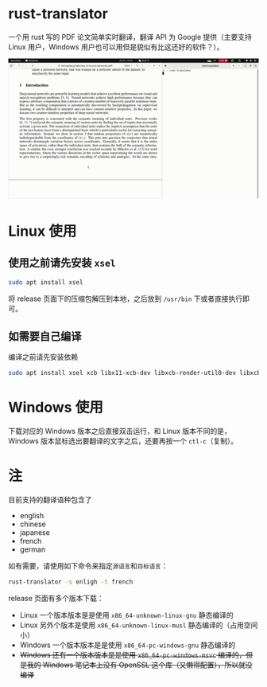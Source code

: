 # rust-translator

一个用 rust 写的 PDF 论文简单实时翻译，翻译 API 为 Google 提供（主要支持 Linux 用户，Windows 用户也可以用但是貌似有比这还好的软件？）。

![example](./vids/example.gif)

# Linux 使用

## 使用之前请先安装 `xsel`

```bash
sudo apt install xsel
```

将 release 页面下的压缩包解压到本地，之后放到 `/usr/bin` 下或者直接执行即可。

## 如需要自己编译

编译之前请先安装依赖

```bash
sudo apt install xsel xcb libx11-xcb-dev libxcb-render-util0-dev libxcb-shape0-dev libxcb-xfixes0-dev
```


# Windows 使用

下载对应的 Windows 版本之后直接双击运行，和 Linux 版本不同的是，Windows 版本鼠标选出要翻译的文字之后，还要再按一个 `ctl-c`（复制）。

# 注

目前支持的翻译语种包含了
* english
* chinese
* japanese
* french
* german

如有需要，请使用如下命令来指定`源语言`和`目标语言`：

```bash
rust-translator -s enligh -t french
```

release 页面有多个版本下载：
* Linux 一个版本版本是是使用 `x86_64-unknown-linux-gnu` 静态编译的
* Linux 另外个版本是使用 `x86_64-unknown-linux-musl` 静态编译的（占用空间小）
* Windows 一个版本版本是是使用 `x86_64-pc-windows-gnu` 静态编译的
* ~~Windows 还有一个版本版本是是使用 `x86_64-pc-windows-msvc` 编译的，但是我的 Windows 笔记本上没有 OpenSSL 这个库（又懒得配置），所以就没编译~~
